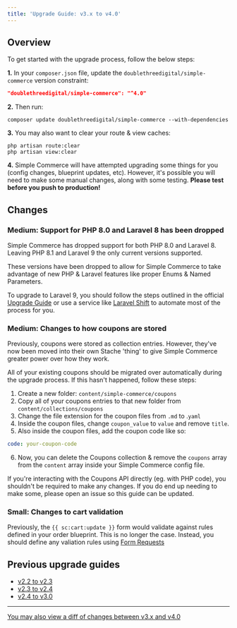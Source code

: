 ```yaml
---
title: 'Upgrade Guide: v3.x to v4.0'
---
```


## Overview

To get started with the upgrade process, follow the below steps:

**1.** In your `composer.json` file, update the `doublethreedigital/simple-commerce` version constraint:

```json
"doublethreedigital/simple-commerce": "^4.0"
```

**2.** Then run:

```
composer update doublethreedigital/simple-commerce --with-dependencies
```

**3.** You may also want to clear your route & view caches:

```
php artisan route:clear
php artisan view:clear
```

**4.** Simple Commerce will have attempted upgrading some things for you (config changes, blueprint updates, etc). However, it's possible you will need to make some manual changes, along with some testing. **Please test before you push to production!**

## Changes

### Medium: Support for PHP 8.0 and Laravel 8 has been dropped

Simple Commerce has dropped support for both PHP 8.0 and Laravel 8. Leaving PHP 8.1 and Laravel 9 the only current versions supported.

These versions have been dropped to allow for Simple Commerce to take advantage of new PHP & Laravel features like proper Enums & Named Parameters.

To upgrade to Laravel 9, you should follow the steps outlined in the official [Upgrade Guide](https://laravel.com/docs/9.x/upgrade) or use a service like [Laravel Shift](https://laravelshift.com/upgrade-laravel-8-to-laravel-9) to automate most of the process for you.

### Medium: Changes to how coupons are stored

Previously, coupons were stored as collection entries. However, they've now been moved into their own Stache 'thing' to give Simple Commerce greater power over how they work.

All of your existing coupons should be migrated over automatically during the upgrade process. If this hasn't happened, follow these steps:

1. Create a new folder: `content/simple-commerce/coupons`
2. Copy all of your coupons entries to that new folder from `content/collections/coupons`
3. Change the file extension for the coupon files from `.md` to .`yaml`
4. Inside the coupon files, change `coupon_value` to `value` and remove `title`.
5. Also inside the coupon files, add the coupon code like so:

```yaml
code: your-coupon-code
```

6. Now, you can delete the Coupons collection & remove the `coupons` array from the `content` array inside your Simple Commerce config file.

If you're interacting with the Coupons API directly (eg. with PHP code), you shouldn't be required to make any changes. If you do end up needing to make some, please open an issue so this guide can be updated.

### Small: Changes to cart validation

Previously, the `{{ sc:cart:update }}` form would validate against rules defined in your order blueprint. This is no longer the case. Instead, you should define any valiation rules using [Form Requests](https://simple-commerce.duncanmcclean.com/tags#content-form-tags)

## Previous upgrade guides

-   [v2.2 to v2.3](/upgrade-guides/v2-2-to-v2-3)
-   [v2.3 to v2.4](/upgrade-guides/v2-3-to-v3-4)
-   [v2.4 to v3.0](/upgrade-guides/v2-4-to-v-3-0)

---

[You may also view a diff of changes between v3.x and v4.0](https://github.com/duncanmcclean/simple-commerce/compare/3.x...4.x)
